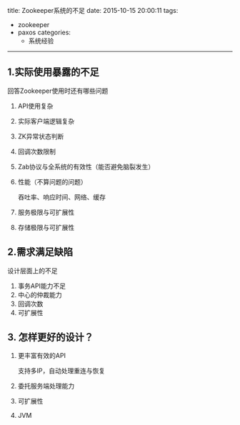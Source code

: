title: Zookeeper系统的不足
date: 2015-10-15 20:00:11
tags:
- zookeeper
- paxos
categories:
  - 系统经验
---

## 1.实际使用暴露的不足

回答Zookeeper使用时还有哪些问题

1. API使用复杂
2. 实际客户端逻辑复杂
3. ZK异常状态判断
4. 回调次数限制
5. Zab协议与全系统的有效性（能否避免脑裂发生）
6. 性能（不算问题的问题）
	
	吞吐率、响应时间、网络、缓存

7. 服务极限与可扩展性
8. 存储极限与可扩展性

## 2.需求满足缺陷

设计层面上的不足

1. 事务API能力不足
2. 中心的仲裁能力
3. 回调次数
4. 可扩展性

## 3. 怎样更好的设计？

1. 更丰富有效的API
    
    支持多IP，自动处理重连与恢复
2. 委托服务端处理能力
3. 可扩展性
4. JVM
